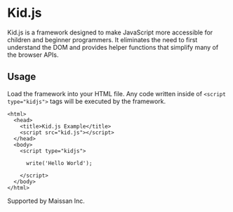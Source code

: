 # Kid.js

Kid.js is a framework designed to make JavaScript more accessible for children
and beginner programmers. It eliminates the need to first understand the DOM
and provides helper functions that simplify many of the browser APIs.

## Usage

Load the framework into your HTML file. Any code written inside of
`<script type="kidjs">` tags will be executed by the framework.

```
<html>
  <head>
    <title>Kid.js Example</title>
    <script src="kid.js"></script>
  </head>
  <body>
    <script type="kidjs">

      write('Hello World');

    </script>
  </body>
</html>
```

Supported by Maissan Inc.
